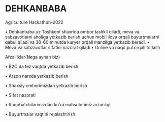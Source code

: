 # DEHKANBABA
Agriculture Hackathon-2022

•	Dehkanbaba.uz Toshkent shaxrida ombor tashkil qiladi, meva va sabzavotlarni aholiga yetkazib berish uchun mobil ilova orqali buyurtmalarni qabul qiladi va 30-60 minutda kuryer orqali manzilga yetkazib beradi.
•	Meva va sabzavotlar sifatini nazorat qiladi
•	Online va naqd pul orqali to'lash

 Afzalliklar(Nega aynan biz)
                    
• B2C da tez vaqtda yetkazib berish

•	Arzon narxda yetkazib berish

•	Shaxsiy omborimizdan yetkazib berish

•	Sifat nazorati

•	Raqobatchilarimizdan ko'ra mahsulotimiz arzonligi

•	Buyurtmalar vaqtini rejalashtirish
